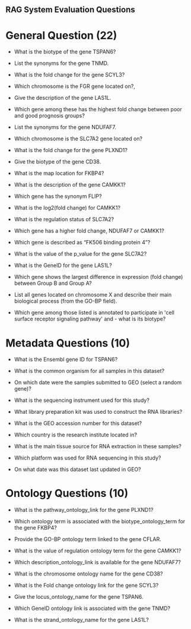 ## RAG System Evaluation Questions

# General Question (22)
- What is the biotype of the gene TSPAN6?
- List the synonyms for the gene TNMD.
- What is the fold change for the gene SCYL3?
- Which chromosome is the FGR gene located on?,
- Give the description of the gene LAS1L.

- Which gene among these has the highest fold change between poor and good prognosis groups?
- List the synonyms for the gene NDUFAF7.
- Which chromosome is the SLC7A2 gene located on?
- What is the fold change for the gene PLXND1?
- Give the biotype of the gene CD38.

- What is the map location for FKBP4?
- What is the description of the gene CAMKK1?
- Which gene has the synonym FLIP?
- What is the log2(fold change) for CAMKK1?
- What is the regulation status of SLC7A2?

- Which gene has a higher fold change, NDUFAF7 or CAMKK1?
- Which gene is described as “FK506 binding protein 4”?
- What is the value of the p_value for the gene SLC7A2?
- What is the GeneID for the gene LAS1L?
- Which gene shows the largest difference in expression (fold change) between Group B and Group A?

- List all genes located on chromosome X and describe their main biological process (from the GO-BP field).
- Which gene among those listed is annotated to participate in 'cell surface receptor signaling pathway' and - what is its biotype?

# Metadata Questions (10)
- What is the Ensembl gene ID for TSPAN6?
- What is the common organism for all samples in this dataset? 
- On which date were the samples submitted to GEO (select a random gene)?
- What is the sequencing instrument used for this study?
- What library preparation kit was used to construct the RNA libraries?

- What is the GEO accession number for this dataset?
- Which country is the research institute located in? 
- What is the main tissue source for RNA extraction in these samples? 
- Which platform was used for RNA sequencing in this study?
- On what date was this dataset last updated in GEO?

# Ontology Questions (10)
- What is the pathway_ontology_link for the gene PLXND1?
- Which ontology term is associated with the biotype_ontology_term for the gene FKBP4?
- Provide the GO-BP ontology term linked to the gene CFLAR.
- What is the value of regulation ontology term for the gene CAMKK1?
- Which description_ontology_link is available for the gene NDUFAF7?

- What is the chromosome ontology name for the gene CD38?
- What is the Fold change ontology link for the gene SCYL3?
- Give the locus_ontology_name for the gene TSPAN6.
- Which GeneID ontology link is associated with the gene TNMD?
- What is the strand_ontology_name for the gene LAS1L?
